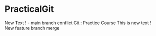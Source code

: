 # PracticalGit
New Text ! - main branch conflict
Git : Practice Course
This is new text !
New feature branch merge
